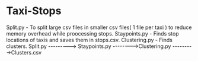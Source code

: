 # Taxi-Stops
Split.py - To split large csv files in smaller csv files( 1 file per taxi ) to reduce memory overhead while proocessing stops.
Staypoints.py - Finds stop locations of taxis and saves them in stops.csv. 
Clustering.py - Finds clusters.
Split.py ---------> Staypoints.py -------->Clustering.py --------->Clusters.csv
